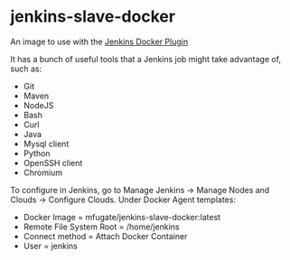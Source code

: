 # jenkins-slave-docker
An image to use with the [Jenkins Docker Plugin](https://wiki.jenkins.io/display/JENKINS/Docker+Plugin)

It has a bunch of useful tools that a Jenkins job might take advantage of, such as:
* Git
* Maven
* NodeJS
* Bash
* Curl
* Java
* Mysql client
* Python
* OpenSSH client
* Chromium

To configure in Jenkins, go to Manage Jenkins -> Manage Nodes and Clouds -> Configure Clouds. Under Docker Agent templates:
* Docker Image = mfugate/jenkins-slave-docker:latest
* Remote File System Root = /home/jenkins
* Connect method = Attach Docker Container
* User = jenkins